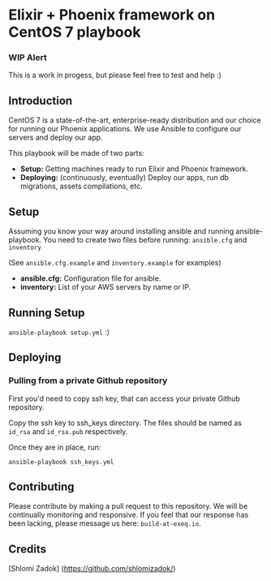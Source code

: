 # Elixir + Phoenix framework on CentOS 7 playbook

### WIP Alert
This is a work in progess, but please feel free to test and help :)

## Introduction

CentOS 7 is a state-of-the-art, enterprise-ready distribution and our choice for running our Phoenix applications.
We use Ansible to configure our servers and deploy our app.

This playbook will be made of two parts:

* **Setup:** Getting machines ready to run Elixir and Phoenix framework.
* **Deploying:** (continuously, eventually) Deploy our apps, run db migrations, assets compilations, etc.

## Setup

Assuming you know your way around installing ansible and running ansible-playbook.
You need to create two files before running: `ansible.cfg` and `inventory`

(See `ansible.cfg.example` and `inventory.example` for examples)

- **ansible.cfg:** Configuration file for ansible.
- **inventory:** List of your AWS servers by name or IP.

## Running Setup
`ansible-playbook setup.yml` :)

## Deploying

### Pulling from a private Github repository

First you'd need to copy ssh key, that can access your private Github repository.

Copy the ssh key to ssh_keys directory. The files should be named as `id_rsa` and `id_rsa.pub` respectively.

Once they are in place, run:

`ansible-playbook ssh_keys.yml`


## Contributing
Please contribute by making a pull request to this repository. We will be continually monitoring and responsive. If you feel that our response has been lacking, please message us here: `build-at-exeq.io`.

## Credits
[Shlomi Zadok] (https://github.com/shlomizadok/)
